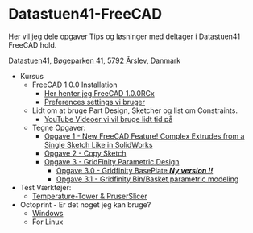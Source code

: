 # Datastuen41-FreeCAD

Her vil jeg dele opgaver Tips og løsninger med deltager i Datastuen41 FreeCAD hold.

[Datastuen41,
Bøgeparken 41,
5792 Årslev,
Danmark](https://maps.app.goo.gl/i1MGUUs6uD3a9bza9)

* Kursus
  * FreeCAD 1.0.0 Installation
    * [Her henter jeg FreeCAD 1.0.0RCx](https://github.com/FreeCAD/FreeCAD/releases)
    * [Preferences settings vi bruger](./Preferences.md)
  * Lidt om at bruge Part Design, Sketcher og list om Constraints.
    * [YouTube Videoer vi vil bruge lidt tid på](./YouTube_Video_Links.md)
  * Tegne Opgaver:
    * [Opgave 1 - New FreeCAD Feature! Complex Extrudes from a Single Sketch Like in SolidWorks](./Opgaver/Opgave_1.0.0.md)
    * [Opgave 2 - Copy Sketch](./Opgaver/Opgave_2.0.0.md)
    * [Opgave 3 - GridFinity Parametric Design](./Opgaver/Opgave_3.0.md)
      * [Opgave 3.0 - Gridfinity BasePlate ***Ny version !!***](./Opgaver/Opgave_3.md)
      * [Opgave 3.1 - Gridfinity Bin/Basket parametric modeling](./Opgaver/Opgave_3.1.1.md)
* Test Værktøjer:
  * [Temperature-Tower & PruserSlicer](./Tools/temp-tower/TempTower.md)
* Octoprint - Er det noget jeg kan bruge?
  * [Windows](./Tools/Octoprint/OctoprintWin.md)
  * For Linux
